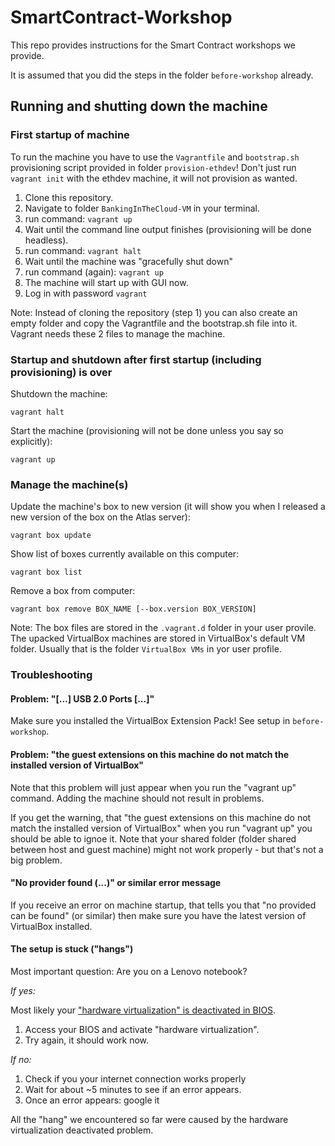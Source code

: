 # SmartContract-Workshop
This repo provides instructions for the Smart Contract workshops we provide. 

It is assumed that you did the steps in the folder ```before-workshop``` already.

## Running and shutting down the machine

### First startup of machine

To run the machine you have to use the ```Vagrantfile``` and ```bootstrap.sh``` provisioning script provided in folder ```provision-ethdev```!
Don't just run ```vagrant init``` with the ethdev machine, it will not provision as wanted. 

1. Clone this repository. 
2. Navigate to folder ```BankingInTheCloud-VM``` in your terminal.
3. run command: ```vagrant up```
4. Wait until the command line output finishes (provisioning will be done headless).
5. run command: ```vagrant halt```
6. Wait until the machine was "gracefully shut down"
7. run command (again): ```vagrant up```
8. The machine will start up with GUI now.
9. Log in with password ```vagrant```

Note:  Instead of cloning the repository (step 1) you can also create an empty folder and copy the Vagrantfile and the bootstrap.sh file into it. Vagrant needs these 2 files to manage the machine.

### Startup and shutdown after first startup (including provisioning) is over

Shutdown the machine:
```
vagrant halt 
```

Start the machine (provisioning will not be done unless you say so explicitly):
```
vagrant up
```

### Manage the machine(s)

Update the machine's box to new version (it will show you when I released a new version of the box on the Atlas server):
```
vagrant box update
```

Show list of boxes currently available on this computer:
```
vagrant box list
```

Remove a box from computer:
```
vagrant box remove BOX_NAME [--box.version BOX_VERSION]
```

Note: The box files are stored in the ```.vagrant.d``` folder in your user provile. The upacked VirtualBox machines are stored in VirtualBox's default VM folder. Usually that is the folder ```VirtualBox VMs``` in yor user profile.

### Troubleshooting

#### Problem: "[...] USB 2.0 Ports [...]"

Make sure you installed the VirtualBox Extension Pack! See setup in ```before-workshop```.

#### Problem: "the guest extensions on this machine do not match the installed version of VirtualBox"

Note that this problem will just appear when you run the "vagrant up" command. Adding the machine should not result in problems.

If you get the warning, that "the guest extensions on this machine do not match the installed version of VirtualBox" when you run "vagrant up" you should be able to ignoe it. Note that your shared folder (folder shared between host and guest machine) might not work properly - but that's not a big problem.

#### "No provider found (...)" or similar error message

If you receive an error on machine startup, that tells you that "no provided can be found" (or similar) then make sure you have the latest version of VirtualBox installed. 

#### The setup is stuck ("hangs")

Most important question: Are you on a Lenovo notebook?

*If yes:* 

Most likely your ["hardware virtualization" is deactivated in BIOS](https://stackoverflow.com/questions/34907910/vagrant-up-hangs-at-ssh-auth-method-private-key). 

1. Access your BIOS and activate "hardware virtualization". 
2. Try again, it should work now.

*If no:*

1. Check if you your internet connection works properly
2. Wait for about ~5 minutes to see if an error appears.
3. Once an error appears: google it

All the "hang" we encountered so far were caused by the hardware virtualization deactivated problem.